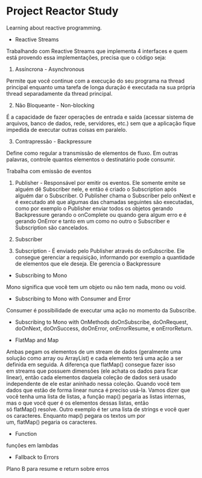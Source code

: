 # Project Reactor Study
Learning about reactive programming.

* Reactive Streams
<p>
Trabalhando com Reactive Streams que implementa 4 interfaces e quem está provendo essa implementações, precisa que o código seja:

1. Assíncrona - Asynchronous 

Permite que você continue com a execução do seu programa na thread principal enquanto uma tarefa de longa duração é executada na sua própria thread separadamente da thread principal.

2. Não Bloqueante - Non-blocking 

É a capacidade de fazer operações de entrada e saída (acessar sistema de arquivos, banco de dados, rede, servidores, etc.) sem que a aplicação fique impedida de executar outras coisas em paralelo.

3. Contrapressão - Backpressure

Define como regular a transmissão de elementos de fluxo. Em outras palavras, controle quantos elementos o destinatário pode consumir.

Trabalha com emissão de eventos

1. Publisher - Responsável por emitir os eventos. Ele somente emite se alguém dê Subscriber nele, e então é criado o Subscription após alguém dar o Subscriber. O Publisher chama o Subscriber pelo onNext e é executado até que algumas das chamadas seguintes são executadas, como por exemplo o Publisher enviar todos os objetos gerando Backpressure gerando o onComplete ou quando gera algum erro e é gerando OnError e tanto em um como no outro o Subscriber e Subscription são cancelados.

2. Subscriber 

3. Subscription - É enviado pelo Publisher através do onSubscribe. Ele consegue gerenciar a requisição, informando por exemplo a quantidade de elementos que ele deseja. Ele gerencia o Backpressure

* Subscribing to Mono

Mono significa que você tem um objeto ou não tem nada, mono ou void.

* Subscribing to Mono with Consumer and Error

Consumer é possibilidade de executar uma ação no momento da Subscribe.

* Subscribing to Mono with OnMethods
doOnSubscribe, doOnRequest, doOnNext, doOnSuccess, doOnError, onErrorResume, e onErrorReturn.

* FlatMap and Map

Ambas pegam os elementos de um stream de dados (geralmente uma solução como array ou ArrayList) e cada elemento terá uma ação a ser definida em seguida.
A diferença que flatMap() consegue fazer isso em streams que possuem dimensões (ele achata os dados para ficar linear), então cada elementos daquela coleção de dados será usado independente de ele estar aninhado nessa coleção. Quando você tem dados que estão de forma linear nunca é preciso usá-la.
Vamos dizer que você tenha uma lista de listas, a função map() pegaria as listas internas, mas o que você quer é os elementos dessas listas, então só flatMap() resolve.
Outro exemplo é ter uma lista de strings e você quer os caracteres. Enquanto map() pegara os textos um por um, flatMap() pegaria os caracteres.

* Function

funções em lambdas

* Fallback to Errors

Plano B para resume e return sobre erros

</p>


